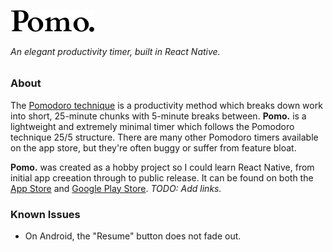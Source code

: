 ![](./assets/images/pomo-wordmark.png "Pomo.")
###### An elegant productivity timer, built in React Native.

### About
The [Pomodoro technique](https://en.wikipedia.org/wiki/Pomodoro_Technique) is a productivity method which breaks down work into short, 25-minute chunks with 5-minute breaks between. **Pomo.** is a lightweight and extremely minimal timer which follows the Pomodoro technique 25/5 structure. There are many other Pomodoro timers available on the app store, but they're often buggy or suffer from feature bloat.

**Pomo.** was created as a hobby project so I could learn React Native, from initial app creeation through to public release. It can be found on both the [App Store]() and [Google Play Store](). _TODO: Add links._

### Known Issues
- On Android, the "Resume" button does not fade out.